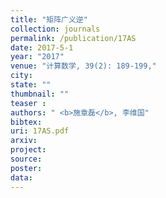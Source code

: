 ```yaml
---
title: "矩阵广义逆"
collection: journals
permalink: /publication/17AS
date: 2017-5-1
year: "2017"
venue: "计算数学, 39(2): 189-199,"
city: 
state: ""
thumbnail: ""
teaser : 
authors: " <b>施章磊</b>, 李维国"
bibtex: 
uri: 17AS.pdf
arxiv: 
project: 
source: 
poster: 
data:
---
```

